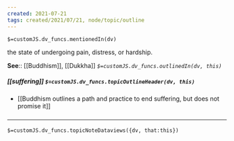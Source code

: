 ```yaml
---
created: 2021-07-21
tags: created/2021/07/21, node/topic/outline
---
```

`$=customJS.dv_funcs.mentionedIn(dv)`


the state of undergoing pain, distress, or hardship.

**See**:: [[Buddhism]], [[Dukkha]]
*`$=customJS.dv_funcs.outlinedIn(dv, this)`*

##### [[suffering]] `$=customJS.dv_funcs.topicOutlineHeader(dv, this)`
- [[Buddhism outlines a path and practice to end suffering, but does not promise it]]

### <hr class="dataviews"/>

`$=customJS.dv_funcs.topicNoteDataviews({dv, that:this})`

